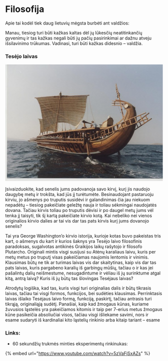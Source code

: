 # Filosofija

Apie tai kodėl tiek daug lietuvių mėgsta burbėti ant valdžios:

Manau, tiesiog turi būti kažkas kaltas dėl jų lūkesčių neatitinkančių gyvenimų ir tas kažkas negali būti jų pačių pasirinkimai ar dažnu atveju išsilavinimo trūkumas. Vadinasi, turi būti kažkas didesnio – valdžia.

### Tesėjo laivas

![](<../../.gitbook/assets/trireme-559x413 (1).jpg>)

Įsivaizduokite, kad senelis jums padovanoja savo kirvį, kurį jis naudojo daugybę metų ir trokšta, kad jūs jį turėtumėte. Besinaudojant pastaruoju kirviu, jo ašmenys po truputis susidėvi ir galandinimas čia jau niekuom nepadėtų – tiesiog pakeičiate geležtę nauja ir toliau sėkmingai naudojatės dovana. Tačiau kirvis toliau po truputis dėvisi ir po daugel metų jums vėl tenka jį taisyti, tik šį kartą pakeičiate kirvio kotą. Kai nebeliko nei vienos originalios kirvio dalies ar tai vis dar tas pats kirvis kurį jums dovanojo senelis?

Tai yra George Washington’o kirvio istorija, kurioje kotas buvo pakeistas tris kart, o ašmenys du kart ir kurios šaknys yra Tesėjo laivo filosofinis paradoksas, sugalvotas antikinės Graikijos laikų rašytojo ir filosofo Plutarcho. Originali mintis visgi susijusi su Atėnų karaliaus laivu, kuris per metų metus po truputį visas pakeičiamas naujomis lentomis ir vinimis. Klausimas būtų ne tik ar turimas laivas vis dar skaitytinas, kaip vis dar tas pats laivas, kuris pargabeno karalių iš garbingų mūšių, tačiau o ir kas jei pašalintų dalių neišmestume, nesugadintume ir vėliau iš jų surinktume atgal kitą, antrą laivą? Kuris iš jų būtų tas šlovingas Tesėjaus laivas?

Atrodytų logiška, kad tas, kuris visgi turi originalias dalis ir būtų tikrasis laivas, tačiau tai visgi formos, funkcijos, bei sudėties klausimas. Perrinktasis laivas išlaiko Tesėjaus laivo formą, funkciją, paskirtį, tačiau antrasis turi tikrąją, originaliąją sudėtį. Panašiai, kaip kad žmogaus kūnas, kuriame žuvusios ląstelės yra pakeičiamos kitomis ir taip per 7-erius metus žmogaus kūne pasikeičia absoliučiai visos, tačiau visgi išliekame savimi, nors ir esame sudaryti iš kardinaliai kito ląstelių rinkinio arba kitaip tariant – esame

### Links:

* 60 sekundžių trukmės minties eksperimentų rinkinukas:

{% embed url="https://www.youtube.com/watch?v=5zVaFjSxAZs" %}
